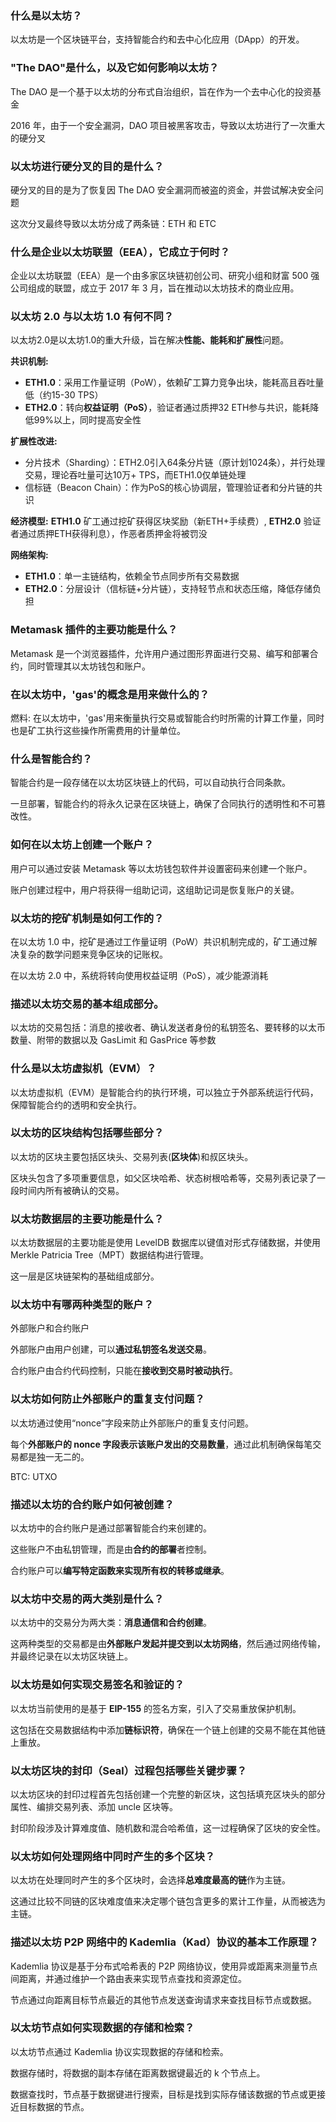 ### 什么是以太坊？

以太坊是一个区块链平台，支持智能合约和去中心化应用（DApp）的开发。



### "The DAO"是什么，以及它如何影响以太坊？

The DAO 是一个基于以太坊的分布式自治组织，旨在作为一个去中心化的投资基金

2016 年，由于一个安全漏洞，DAO 项目被黑客攻击，导致以太坊进行了一次重大的硬分叉



### 以太坊进行硬分叉的目的是什么？

硬分叉的目的是为了恢复因 The DAO 安全漏洞而被盗的资金，并尝试解决安全问题

这次分叉最终导致以太坊分成了两条链：ETH 和 ETC



### 什么是企业以太坊联盟（EEA），它成立于何时？

企业以太坊联盟（EEA）是一个由多家区块链初创公司、研究小组和财富 500 强公司组成的联盟，成立于 2017 年 3 月，旨在推动以太坊技术的商业应用。



### 以太坊 2.0 与以太坊 1.0 有何不同？

以太坊2.0是以太坊1.0的重大升级，旨在解决**性能、能耗和扩展性**问题。

**共识机制:**

-   **ETH1.0**：采用工作量证明（PoW），依赖矿工算力竞争出块，能耗高且吞吐量低（约15-30 TPS）
-   **ETH2.0**：转向**权益证明（PoS）**，验证者通过质押32 ETH参与共识，能耗降低99%以上，同时提高安全性

**扩展性改进:**

-   分片技术（Sharding）：ETH2.0引入64条分片链（原计划1024条），并行处理交易，理论吞吐量可达10万+ TPS，而ETH1.0仅单链处理
-   信标链（Beacon Chain）：作为PoS的核心协调层，管理验证者和分片链的共识

**经济模型:** **ETH1.0** 矿工通过挖矿获得区块奖励（新ETH+手续费）, **ETH2.0** 验证者通过质押ETH获得利息），作恶者质押金将被罚没

**网络架构:**

+   **ETH1.0**：单一主链结构，依赖全节点同步所有交易数据
+   **ETH2.0**：分层设计（信标链+分片链），支持轻节点和状态压缩，降低存储负担



### **Metamask 插件的主要功能是什么？**

Metamask 是一个浏览器插件，允许用户通过图形界面进行交易、编写和部署合约，同时管理其以太坊钱包和账户。



### 在以太坊中，'gas'的概念是用来做什么的？

燃料: 在以太坊中，'gas'用来衡量执行交易或智能合约时所需的计算工作量，同时也是矿工执行这些操作所需费用的计量单位。



### **什么是智能合约？**

智能合约是一段存储在以太坊区块链上的代码，可以自动执行合同条款。

一旦部署，智能合约的将永久记录在区块链上，确保了合同执行的透明性和不可篡改性。



### 如何在以太坊上创建一个账户？

用户可以通过安装 Metamask 等以太坊钱包软件并设置密码来创建一个账户。

账户创建过程中，用户将获得一组助记词，这组助记词是恢复账户的关键。



### 以太坊的挖矿机制是如何工作的？

在以太坊 1.0 中，挖矿是通过工作量证明（PoW）共识机制完成的，矿工通过解决复杂的数学问题来竞争区块的记账权。

在以太坊 2.0 中，系统将转向使用权益证明（PoS），减少能源消耗



### 描述以太坊交易的基本组成部分。

以太坊的交易包括：消息的接收者、确认发送者身份的私钥签名、要转移的以太币数量、附带的数据以及 GasLimit 和 GasPrice 等参数



### 什么是以太坊虚拟机（EVM）？

以太坊虚拟机（EVM）是智能合约的执行环境，可以独立于外部系统运行代码，保障智能合约的透明和安全执行。



### 以太坊的区块结构包括哪些部分？

以太坊的区块主要包括区块头、交易列表(**区块体**)和叔区块头。

区块头包含了多项重要信息，如父区块哈希、状态树根哈希等，交易列表记录了一段时间内所有被确认的交易。



### 以太坊数据层的主要功能是什么？

以太坊数据层的主要功能是使用 LevelDB 数据库以键值对形式存储数据，并使用 Merkle Patricia Tree（MPT）数据结构进行管理。

这一层是区块链架构的基础组成部分。



### 以太坊中有哪两种类型的账户？

外部账户和合约账户

外部账户由用户创建，可以**通过私钥签名发送交易**。

合约账户由合约代码控制，只能在**接收到交易时被动执行**。



### 以太坊如何防止外部账户的重复支付问题？

以太坊通过使用“nonce”字段来防止外部账户的重复支付问题。

每个**外部账户的 nonce 字段表示该账户发出的交易数量**，通过此机制确保每笔交易都是独一无二的。

BTC: UTXO



### 描述以太坊的合约账户如何被创建？

以太坊中的合约账户是通过部署智能合约来创建的。

这些账户不由私钥管理，而是由**合约的部署**者控制。

合约账户可以**编写特定函数来实现所有权的转移或继承**。



### 以太坊中交易的两大类别是什么？

以太坊中的交易分为两大类：**消息通信和合约创建**。

这两种类型的交易都是由**外部账户发起并提交到以太坊网络**，然后通过网络传输，并最终记录在以太坊区块链上。



### 以太坊是如何实现交易签名和验证的？

以太坊当前使用的是基于 **EIP-155** 的签名方案，引入了交易重放保护机制。

这包括在交易数据结构中添加**链标识符**，确保在一个链上创建的交易不能在其他链上重放。



### 以太坊区块的封印（Seal）过程包括哪些关键步骤？

以太坊区块的封印过程首先包括创建一个完整的新区块，这包括填充区块头的部分属性、编排交易列表、添加 uncle 区块等。

封印阶段涉及计算难度值、随机数和混合哈希值，这一过程确保了区块的安全性。



### 以太坊如何处理网络中同时产生的多个区块？

以太坊在处理同时产生的多个区块时，会选择**总难度最高的链**作为主链。

这通过比较不同链的区块难度值来决定哪个链包含更多的累计工作量，从而被选为主链。



### 描述以太坊 P2P 网络中的 Kademlia（Kad）协议的基本工作原理？

Kademlia 协议是基于分布式哈希表的 P2P 网络协议，使用异或距离来测量节点间距离，并通过维护一个路由表来实现节点查找和资源定位。

节点通过向距离目标节点最近的其他节点发送查询请求来查找目标节点或数据。



### 以太坊节点如何实现数据的存储和检索？

以太坊节点通过 Kademlia 协议实现数据的存储和检索。

数据存储时，将数据的副本存储在距离数据键最近的 k 个节点上。

数据查找时，节点基于数据键进行搜索，目标是找到实际存储该数据的节点或更接近目标数据的节点。